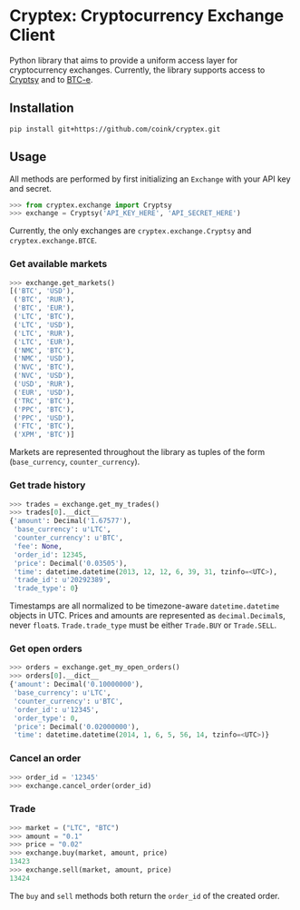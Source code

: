 Cryptex: Cryptocurrency Exchange Client
=======================================

Python library that aims to provide a uniform access layer for cryptocurrency
exchanges.  Currently, the library supports access to [Cryptsy][1] and to
[BTC-e][2].

Installation
------------

    pip install git+https://github.com/coink/cryptex.git

Usage
-----

All methods are performed by first initializing an `Exchange` with your API key
and secret.

```python
>>> from cryptex.exchange import Cryptsy
>>> exchange = Cryptsy('API_KEY_HERE', 'API_SECRET_HERE')
```

Currently, the only exchanges are `cryptex.exchange.Cryptsy` and
`cryptex.exchange.BTCE`.

### Get available markets

```python
>>> exchange.get_markets()
[('BTC', 'USD'),
 ('BTC', 'RUR'),
 ('BTC', 'EUR'),
 ('LTC', 'BTC'),
 ('LTC', 'USD'),
 ('LTC', 'RUR'),
 ('LTC', 'EUR'),
 ('NMC', 'BTC'),
 ('NMC', 'USD'),
 ('NVC', 'BTC'),
 ('NVC', 'USD'),
 ('USD', 'RUR'),
 ('EUR', 'USD'),
 ('TRC', 'BTC'),
 ('PPC', 'BTC'),
 ('PPC', 'USD'),
 ('FTC', 'BTC'),
 ('XPM', 'BTC')]
```

Markets are represented throughout the library as tuples of the form
(`base_currency`, `counter_currency`).

### Get trade history

```python
>>> trades = exchange.get_my_trades()
>>> trades[0].__dict__
{'amount': Decimal('1.67577'),
 'base_currency': u'LTC',
 'counter_currency': u'BTC',
 'fee': None,
 'order_id': 12345,
 'price': Decimal('0.03505'),
 'time': datetime.datetime(2013, 12, 12, 6, 39, 31, tzinfo=<UTC>),
 'trade_id': u'20292389',
 'trade_type': 0}
```

Timestamps are all normalized to be timezone-aware `datetime.datetime` objects
in UTC. Prices and amounts are represented as `decimal.Decimal`s, never
`float`s.  `Trade.trade_type` must be either `Trade.BUY` or `Trade.SELL`.

### Get open orders

```python
>>> orders = exchange.get_my_open_orders()
>>> orders[0].__dict__
{'amount': Decimal('0.10000000'),
 'base_currency': u'LTC',
 'counter_currency': u'BTC',
 'order_id': u'12345',
 'order_type': 0,
 'price': Decimal('0.02000000'),
 'time': datetime.datetime(2014, 1, 6, 5, 56, 14, tzinfo=<UTC>)}
```

### Cancel an order

```python
>>> order_id = '12345'
>>> exchange.cancel_order(order_id)
```

### Trade

```python
>>> market = ("LTC", "BTC")
>>> amount = "0.1"
>>> price = "0.02"
>>> exchange.buy(market, amount, price)
13423
>>> exchange.sell(market, amount, price)
13424
```

The `buy` and `sell` methods both return the `order_id` of the created order.

[1]: https://www.cryptsy.com/
[2]: https://btc-e.com/
